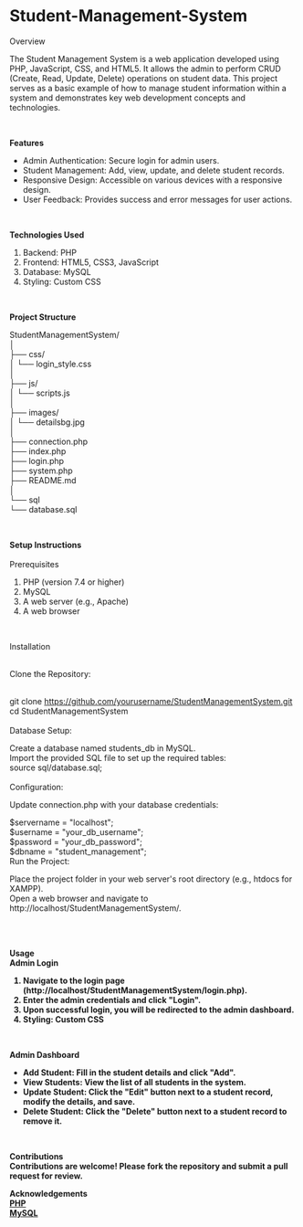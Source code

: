 # Student-Management-System
Overview<br>
<p>
    The Student Management System is a web application developed using PHP, JavaScript, CSS, and HTML5. It allows the admin to perform CRUD (Create, Read, Update, Delete) operations on student data. This project serves as a basic example of how to manage student information within a system and demonstrates key web development concepts and technologies.
</p><br>

<b>Features</b><br>
<ul>
    <li>Admin Authentication: Secure login for admin users.</li>
    <li>Student Management: Add, view, update, and delete student records.</li>
    <li>Responsive Design: Accessible on various devices with a responsive design.</li>
    <li>User Feedback: Provides success and error messages for user actions.</li>
</ul><br>

<b>Technologies Used</b>
<ol>
    <li>Backend: PHP</li>
    <li>Frontend: HTML5, CSS3, JavaScript</li>
    <li>Database: MySQL</li>
    <li> Styling: Custom CSS</li>
</ol><br>

<b>Project Structure</b><br>
<p>
StudentManagementSystem/<br>
│<br>
├── css/<br>
│   └── login_style.css<br>
│<br>
├── js/<br>
│   └── scripts.js<br>
│<br>
├── images/<br>
│   └── detailsbg.jpg<br>
│<br>
├── connection.php<br>
├── index.php<br>
├── login.php<br>
├── system.php<br>
├── README.md<br>
│<br>
└── sql<br>
    └── database.sql<br>
    </p><br>
    
<b>Setup Instructions</b><br><br>
Prerequisites
<ol>
    <li>PHP (version 7.4 or higher)</li>
    <li>MySQL</li>
    <li>A web server (e.g., Apache)</li>
    <li>A web browser</li>
</ol><br>

Installation<br><br>

Clone the Repository:<br><br>

git clone https://github.com/yourusername/StudentManagementSystem.git<br>
cd StudentManagementSystem<br><br>
Database Setup:<br>

Create a database named students_db in MySQL.<br>
Import the provided SQL file to set up the required tables:<br>
source sql/database.sql;<br><br>
Configuration:<br>

Update connection.php with your database credentials:<br>
<p>
$servername = "localhost";<br>
$username = "your_db_username";<br>
$password = "your_db_password";<br>
$dbname = "student_management";<br>
Run the Project:<br>

Place the project folder in your web server's root directory (e.g., htdocs for XAMPP).<br>
Open a web browser and navigate to http://localhost/StudentManagementSystem/.<br>
</p><br><br>

<b>Usage</b><br>
<b>Admin Login<b>
<ol>
    <li>Navigate to the login page (http://localhost/StudentManagementSystem/login.php).</li>
    <li>Enter the admin credentials and click "Login".</li>
    <li>Upon successful login, you will be redirected to the admin dashboard.</li>
    <li> Styling: Custom CSS</li>
</ol><br>

<b>Admin Dashboard</b><br>
<ul>
    <li>Add Student: Fill in the student details and click "Add".</li>
    <li>View Students: View the list of all students in the system.</li>
    <li>Update Student: Click the "Edit" button next to a student record, modify the details, and save.</li>
    <li>Delete Student: Click the "Delete" button next to a student record to remove it.</li>
</ul><br>

<b>Contributions</b><br>
Contributions are welcome! Please fork the repository and submit a pull request for review.<br>

<b>Acknowledgements</b><br>
<a href = "https://www.php.net/">PHP</a><br>
<a href = "https://www.mysql.com/">MySQL</a>

